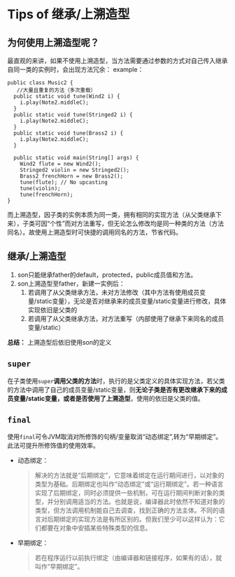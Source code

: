 # Tips of 继承/上溯造型

## 为何使用上溯造型呢？
最直观的来讲，如果不使用上溯造型，当方法需要通过参数的方式对自己传入继承自同一类的实例时，会出现方法冗余：
example：
```
public class Music2 {
   //大量且重复的方法（多次重载）
  public static void tune(Wind2 i) {
    i.play(Note2.middleC);
  }
  public static void tune(Stringed2 i) {
    i.play(Note2.middleC);
  }
  public static void tune(Brass2 i) {
    i.play(Note2.middleC);
  }
  
  public static void main(String[] args) {
    Wind2 flute = new Wind2();
    Stringed2 violin = new Stringed2();
    Brass2 frenchHorn = new Brass2();
    tune(flute); // No upcasting
    tune(violin);
    tune(frenchHorn);
}

```
而上溯造型，因子类的实例本质为同一类，拥有相同的实现方法（从父类继承下来），子类可因“个性”而对方法重写，但无论怎么修改均是同一种类的方法（方法同名）。故使用上溯造型时可快捷的调用同名的方法，节省代码。

## 继承/上溯造型
1. son只能继承father的default，protected，public成员值和方法。
2. son上溯造型至father，新建一实例后：
    1. 若调用了从父类继承方法，未对方法修改（其中方法有使用成员变量/static变量），无论是否对继承来的成员变量/static变量进行修改，具体实现依旧是父类的
    2. 若调用了从父类继承方法，对方法重写（内部使用了继承下来同名的成员变量/static）


**总结：** 上溯造型后依旧使用son的定义

## `super`
在子类使用`super`**调用父类的方法**时，执行的是父类定义的具体实现方法，若父类的方法中调用了自己的成员变量/static变量，则**无论子类是否有更改继承下来的成员变量/static变量，或者是否使用了上溯造型**，使用的依旧是父类的值。

## `final`
使用`final`可令JVM取消对所修饰的句柄/变量取消“动态绑定”,转为“早期绑定”。此法可提升所修饰值的使用效率。
- 动态绑定：
  >解决的方法就是“后期绑定”，它意味着绑定在运行期间进行，以对象的类型为基础。后期绑定也叫作“动态绑定”或“运行期绑定”。若一种语言实现了后期绑定，同时必须提供一些机制，可在运行期间判断对象的类型，并分别调用适当的方法。也就是说，编译器此时依然不知道对象的类型，但方法调用机制能自己去调查，找到正确的方法主体。不同的语言对后期绑定的实现方法是有所区别的。但我们至少可以这样认为：它们都要在对象中安插某些特殊类型的信息。
- 早期绑定：
  >若在程序运行以前执行绑定（由编译器和链接程序，如果有的话），就叫作“早期绑定”。
